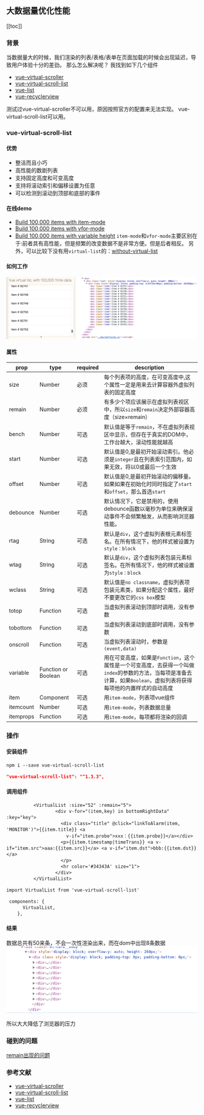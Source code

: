 ## 大数据量优化性能
[[toc]]

### 背景

当数据量大的时候，我们渲染的列表/表格/表单在页面加载的时候会出现延迟，导致用户体验十分的差劲。
那么怎么解决呢？
我找到如下几个组件
- [vue-virtual-scroller](https://github.com/Akryum/vue-virtual-scroller)
- [vue-virtual-scroll-list](https://github.com/tangbc/vue-virtual-scroll-list)
- [vue-list](https://github.com/hejianxian/vue-list)
- [vue-recyclerview](https://github.com/hilongjw/vue-recyclerview)

测试过vue-virtual-scroller不可以用，原因按照官方的配置来无法实现。
vue-virtual-scroll-list可以用。

### vue-virtual-scroll-list
#### 优势
- 整洁而且小巧
- 高性能的数剧列表
- 支持固定高度和可变高度
- 支持将滚动索引和偏移设置为任意
- 可以检测到滚动到顶部和底部的事件
#### 在线demo
- [Build 100,000 items with item-mode](https://tangbc.github.io/vue-virtual-scroll-list/demos/item-mode/)
- [Build 100,000 items with vfor-mode](https://tangbc.github.io/vue-virtual-scroll-list/demos/vfor-mode/)
- [Build 100,000 items with variable height](https://tangbc.github.io/vue-virtual-scroll-list/demos/variable-height/)
`item-mode`和`vfor-mode`主要区别在于:前者具有高性能，但是频繁的改变数据不是非常方便。但是后者相反。
另外，可以比较下没有用`virtual-list`的：[without-virtual-list](https://tangbc.github.io/vue-virtual-scroll-list/demos/without-virtual-list/)
#### 如何工作
![avatar](../public/virtual-list.gif)

#### 属性
prop|type|required|description
--|--|--|--
size|Number|必须|每个列表项的高度，在可变高度中,这个属性一定是用来去计算容器外虚拟列表的固定高度
remain|Number|必须|有多少个项应该展示在虚拟列表视区中，所以`size`和`remain`决定外部容器高度（size×remain）
bench|Number|可选|默认值是等于`remain`，不在虚拟列表视区中显示，但存在于真实的DOM中，工作台越大，滚动性能就越高
start|Number|可选|默认值是0,是最初开始滚动索引。他必须是`integer`且在列表索引范围内，如果无效，将以0或最后一个生效
offset|Number|可选|默认值是0,是最初开始滚动的偏移量。如果如果在初始化时同时指定了`start`和`offset`，那么首选`start`
debounce|Number|可选|默认情况下，它是禁用的，使用debounce函数以毫秒为单位来确保滚动事件不会频繁触发，从而影响浏览器性能。
rtag|String|可选|默认是`div`，这个虚拟列表根元素标签名。在所有情况下，他的样式被设置为`style：block`
wtag|String|可选|默认是`div`，这个虚拟列表包装元素标签名。在所有情况下，他的样式被设置为`style：block`
wclass|String|可选|默认值是`no classname`，虚拟列表项包装元素类，如果分配这个属性，最好不要更改它的`css box`模型
totop|Function|可选|当虚拟列表滚动到顶部时调用，没有参数
tobottom|Function|可选|当虚拟列表滚动到底部时调用，没有参数
onscroll|Function|可选|当虚拟列表滚动时，参数是`(event,data)`
variable|Function or Boolean|可选|用在可变高度，如果是`Function`，这个属性是一个可变高度，去获得一个叫做`index`的参数的方法，当每项是准备去计算，如果`Boolean`，虚拟列表将获得每项他的内置样式的自动高度
item|Component|可选|用`item-mode`，列表项vue组件
itemcount|Number|可选|用`item-mode`，列表数据总量
itemprops|Function|可选|用`item-mode`，每项都将渲染的回调

### 操作

#### 安装组件
```
npm i --save vue-virtual-scroll-list
```

```json
"vue-virtual-scroll-list": "^1.3.3",
```
#### 调用组件
```vue
          <VirtualList :size="52" :remain="5">
                  <div v-for="(item,key) in bottomRightData" :key="key">
                    <div class="title" @click="linkToAlarm(item, 'MONITOR')">{{item.title}} <a
                      v-if="item.probe">xxx：{{item.probe}}</a></div>
                    <p>{{item.timestamp|timeTrans}} <a v-if="item.src">aaa:{{item.src}}</a> <a v-if="item.dst">bbb:{{item.dst}}</a>
                    </p>
                    <hr color='#34343A' size="1">
                  </div>
          </VirtualList>                          
```
```vue
import VirtualList from 'vue-virtual-scroll-list'
```
```vue
 components: {
      VirtualList,
    },
```
#### 结果
数据总共有50来条，不会一次性渲染出来，而在dom中出现8条数据
![avatar](../public/vue-virtual-scroll-list1.png)

所以大大降低了浏览器的压力

### 碰到的问题
[remain出现的问题](https://github.com/tangbc/vue-virtual-scroll-list/issues/94)

### 参考文献
- [vue-virtual-scroller](https://github.com/Akryum/vue-virtual-scroller)
- [vue-virtual-scroll-list](https://github.com/tangbc/vue-virtual-scroll-list)
- [vue-list](https://github.com/hejianxian/vue-list)
- [vue-recyclerview](https://github.com/hilongjw/vue-recyclerview)

